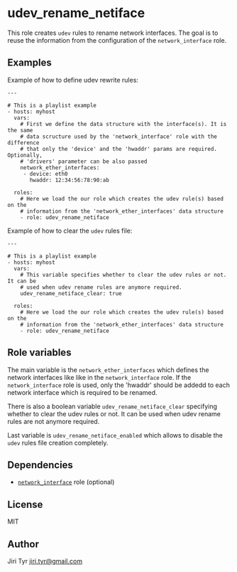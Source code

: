 udev_rename_netiface
====================

This role creates `udev` rules to rename network interfaces. The goal is to reuse
the information from the configuration of the `network_interface` role.


Examples
--------

Example of how to define udev rewrite rules:

```
---

# This is a playlist example
- hosts: myhost
  vars:
    # First we define the data structure with the interface(s). It is the same
    # data scructure used by the 'network_interface' role with the difference
    # that only the 'device' and the 'hwaddr' params are required. Optionally,
    # 'drivers' parameter can be also passed
    network_ether_interfaces:
     - device: eth0
       hwaddr: 12:34:56:78:90:ab

  roles:
    # Here we load the our role which creates the udev rule(s) based on the
    # information from the 'network_ether_interfaces' data structure
    - role: udev_rename_netiface
```

Example of how to clear the `udev` rules file:

```
---

# This is a playlist example
- hosts: myhost
  vars:
    # This variable specifies whether to clear the udev rules or not. It can be
    # used when udev rename rules are anymore required.
    udev_rename_netiface_clear: true

  roles:
    # Here we load the our role which creates the udev rule(s) based on the
    # information from the 'network_ether_interfaces' data structure
    - role: udev_rename_netiface
```


Role variables
--------------

The main variable is the `network_ether_interfaces` which defines the network
interfaces like like in the `network_interface` role. If the `network_interface`
role is used, only the 'hwaddr' should be addedd to each network interface which
is required to be renamed.

There is also a boolean variable `udev_rename_netiface_clear` specifying whether
to clear the udev rules or not. It can be used when udev rename rules are not
anymore required.

Last variable is `udev_rename_netiface_enabled` which allows to disable the
`udev` rules file creation completely.


Dependencies
------------

* [`network_interface`](https://galaxy.ansible.com/list#/roles/3) role (optional)


License
-------

MIT


Author
------

Jiri Tyr <jiri.tyr@gmail.com>
